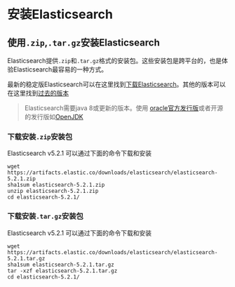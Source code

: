 # 安装Elasticsearch

## 使用`.zip`,`.tar.gz`安装Elasticsearch

Elasticsearch提供`.zip`和`.tar.gz`格式的安装包。这些安装包是跨平台的，也是体验Elasticsearch最容易的一种方式。

最新的稳定版Elasticsearch可以在这里找到[下载Elasticsearch](https://www.elastic.co/downloads/elasticsearch)。其他的版本可以在这里找到[过去的版本](https://www.elastic.co/downloads/past-releases)

>Elasticsearch需要java 8或更新的版本。使用 [oracle官方发行版](http://www.oracle.com/technetwork/java/javase/downloads/index.html)或者开源的发行版如[OpenJDK](http://openjdk.java.net/)

### 下载安装`.zip`安装包

Elasticsearch v5.2.1 可以通过下面的命令下载和安装
```
wget https://artifacts.elastic.co/downloads/elasticsearch/elasticsearch-5.2.1.zip
sha1sum elasticsearch-5.2.1.zip 
unzip elasticsearch-5.2.1.zip
cd elasticsearch-5.2.1/
```

### 下载安装`.tar.gz`安装包

Elasticsearch v5.2.1 可以通过下面的命令下载和安装
```
wget https://artifacts.elastic.co/downloads/elasticsearch/elasticsearch-5.2.1.tar.gz
sha1sum elasticsearch-5.2.1.tar.gz 
tar -xzf elasticsearch-5.2.1.tar.gz
cd elasticsearch-5.2.1/
```

